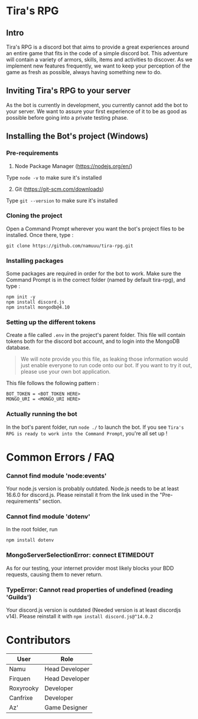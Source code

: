 # Tira's RPG

## Intro

Tira's RPG is a discord bot that aims to provide a great experiences around an entire game that fits in the code of a simple discord bot. This adventure will contain a variety of armors, skills, items and activities to discover. As we implement new features frequently, we want to keep your perception of the game as fresh as possible, always having something new to do.

## Inviting Tira's RPG to your server

As the bot is currently in development, you currently cannot add the bot to your server. We want to assure your first experience of it to be as good as possible before going into a private testing phase.

## Installing the Bot's project (Windows)

### Pre-requirements

1. Node Package Manager (https://nodejs.org/en/)

Type `node -v` to make sure it's installed

2. Git (https://git-scm.com/downloads)

Type `git --version` to make sure it's installed

### Cloning the project

Open a Command Prompt wherever you want the bot's project files to be installed. Once there, type :
```
git clone https://github.com/namuuu/tira-rpg.git
```

### Installing packages

Some packages are required in order for the bot to work. Make sure the Command Prompt is in the correct folder (named by default tira-rpg), and type :

```
npm init -y
npm install discord.js
npm install mongodb@4.10
```

### Setting up the different tokens

Create a file called `.env` in the project's parent folder. This file will contain tokens both for the discord bot account, and to login into the MongoDB database.
> We will note provide you this file, as leaking those information would just enable everyone to run code onto our bot. If you want to try it out, please use your own bot application.

This file follows the following pattern :
```
BOT_TOKEN = <BOT_TOKEN HERE>
MONGO_URI = <MONGO_URI HERE>
```

### Actually running the bot
In the bot's parent folder, run `node ./` to launch the bot. If you see `Tira's RPG is ready to work into the Command Prompt`, you're all set up !

# Common Errors / FAQ

### Cannot find module 'node:events'

Your node.js version is probably outdated. Node.js needs to be at least 16.6.0 for discord.js. Please reinstall it from the link used in the "Pre-requirements" section.

### Cannot find module 'dotenv'

In the root folder, run

```
npm install dotenv
```

### MongoServerSelectionError: connect ETIMEDOUT

As for our testing, your internet provider most likely blocks your BDD requests, causing them to never return. 

### TypeError: Cannot read properties of undefined (reading 'Guilds')

Your discord.js version is outdated (Needed version is at least discordjs v14). Please reinstall it with `npm install discord.js@^14.0.2`

# Contributors

| User | Role |
| --- | --- |
| Namu | Head Developer |
| Firquen | Head Developer |
| Roxyrooky | Developer |
| Canfrixe | Developer |
| Az' | Game Designer |
